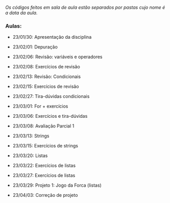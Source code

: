 *Os códigos feitos em sala de aula estão separados por pastas cujo nome é a data da aula.*

### Aulas:
- 23/01/30: Apresentação da disciplina

- 23/02/01: Depuração
- 23/02/06: Revisão: variáveis e operadores
- 23/02/08: Exercícios de revisão
- 23/02/13: Revisão: Condicionais
- 23/02/15: Exercícios de revisão
- 23/02/27: Tira-dúvidas condicionais

- 23/03/01: For + exercícios
- 23/03/06: Exercícios e tira-dúvidas
- 23/03/08: Avaliação Parcial 1
- 23/03/13: Strings
- 23/03/15: Exercícios de strings
- 23/03/20: Listas 
- 23/03/22: Exercícios de listas
- 23/03/27: Exercícios de listas
- 23/03/29: Projeto 1: Jogo da Forca (listas)

- 23/04/03: Correção de projeto
<!--- - 23/04/05: Funções
- 23/04/10: Exercícios de funções
- 23/04/12: Projeto 2: Programa dos conjuntos (funções) --->